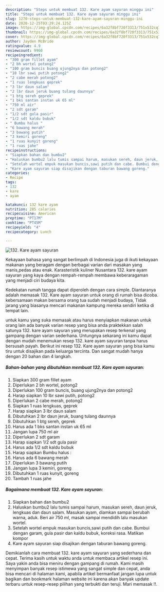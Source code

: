```yaml
---
description: "Steps untuk membuat 132. Kare ayam sayuran minggu ini"
title: "Steps untuk membuat 132. Kare ayam sayuran minggu ini"
slug: 1270-steps-untuk-membuat-132-kare-ayam-sayuran-minggu-ini
date: 2020-12-25T03:29:24.125Z
image: https://img-global.cpcdn.com/recipes/6a32f8bf720f3313/751x532cq70/132-kare-ayam-sayuran-foto-resep-utama.jpg
thumbnail: https://img-global.cpcdn.com/recipes/6a32f8bf720f3313/751x532cq70/132-kare-ayam-sayuran-foto-resep-utama.jpg
cover: https://img-global.cpcdn.com/recipes/6a32f8bf720f3313/751x532cq70/132-kare-ayam-sayuran-foto-resep-utama.jpg
author: Jayden McBride
ratingvalue: 4.9
reviewcount: 9960
recipeingredient:
- "300 gram fillet ayam"
- "2 bh wortel potong2"
- "100 gram buncis buang ujung2nya dan potong2"
- "10 lbr sawi putih potong2"
- "2 cabe merah potong2"
- "1 ruas lengkuas geprek"
- "3 lbr daun salam"
- "2 lbr daun jeruk buang tulang daunnya"
- "1 btg sereh geprek"
- "1 bks santan instan uk 65 ml"
- "750 ml air"
- "2 sdt garam"
- "1/2 sdt gula pasir"
- "1/2 sdt kaldu bubuk"
- " Bumbu halus "
- "6 bawang merah"
- "3 bawang putih"
- "3 kemiri goreng"
- "1 ruas kunyit goreng"
- "1 ruas jahe"
recipeinstructions:
- "Siapkan bahan dan bumbu2"
- "Haluskan bumbu2 lalu tumis sampai harum, masukan sereh, daun jeruk, lengkuas dan daun salam. Masukan ayam, diamkan sampai berubah warna, aduk. Beri air 750 ml, masak sampai mendidih lalu masukan wortel."
- "Setelah wortel empuk masukan buncis,sawi putih dan cabe. Bumbui dengan garam, gula pasir dan kaldu bubuk, koreksi rasa. Matikan kompor"
- "Kare ayam sayuran siap disajikan dengan taburan bawang goreng."
categories:
- Recipe
tags:
- 132
- kare
- ayam

katakunci: 132 kare ayam 
nutrition: 285 calories
recipecuisine: American
preptime: "PT17M"
cooktime: "PT45M"
recipeyield: "4"
recipecategory: Lunch

---
```



![132. Kare ayam sayuran](https://img-global.cpcdn.com/recipes/6a32f8bf720f3313/751x532cq70/132-kare-ayam-sayuran-foto-resep-utama.jpg)

Kekayaan bahasa yang sangat berlimpah di Indonesia juga di ikuti kekayaan makanan yang beragam dengan berbagai varian dari masakan yang manis,pedas atau enak. Karasteristik kuliner Nusantara 132. kare ayam sayuran yang kaya dengan rempah-rempah membawa keberaragaman yang menjadi ciri budaya kita.


Kedekatan rumah tangga dapat diperoleh dengan cara simple. Diantaranya adalah memasak 132. Kare ayam sayuran untuk orang di rumah bisa dicoba. kebersamaan makan bersama orang tua sudah menjadi budaya, Tidak jarang yang biasanya mencari makanan kampung mereka sendiri ketika di tempat lain.



untuk kamu yang suka memasak atau harus menyiapkan makanan untuk orang lain ada banyak varian resep yang bisa anda praktekkan salah satunya 132. kare ayam sayuran yang merupakan resep terkenal yang gampang dengan varian sederhana. Untungnya sekarang ini kamu dapat dengan mudah menemukan resep 132. kare ayam sayuran tanpa harus bersusah payah.
Berikut ini resep 132. Kare ayam sayuran yang bisa kamu tiru untuk disajikan pada keluarga tercinta. Dan sangat mudah hanya dengan 20 bahan dan 4 langkah.


<!--inarticleads1-->

##### Bahan-bahan yang dibutuhkan membuat 132. Kare ayam sayuran:

1. Siapkan 300 gram fillet ayam
1. Diperlukan 2 bh wortel, potong2
1. Diperlukan 100 gram buncis, buang ujung2nya dan potong2
1. Harap siapkan 10 lbr sawi putih, potong2
1. Diperlukan 2 cabe merah, potong2
1. Siapkan 1 ruas lengkuas, geprek
1. Harap siapkan 3 lbr daun salam
1. Dibutuhkan 2 lbr daun jeruk, buang tulang daunnya
1. Dibutuhkan 1 btg sereh, geprek
1. Harus ada 1 bks santan instan uk 65 ml
1. Jangan lupa 750 ml air
1. Diperlukan 2 sdt garam
1. Harap siapkan 1/2 sdt gula pasir
1. Harus ada 1/2 sdt kaldu bubuk
1. Harap siapkan  Bumbu halus :
1. Harus ada 6 bawang merah
1. Diperlukan 3 bawang putih
1. Jangan lupa 3 kemiri, goreng
1. Dibutuhkan 1 ruas kunyit, goreng
1. Tambah 1 ruas jahe




<!--inarticleads2-->

##### Bagaimana membuat  132. Kare ayam sayuran:

1. Siapkan bahan dan bumbu2
1. Haluskan bumbu2 lalu tumis sampai harum, masukan sereh, daun jeruk, lengkuas dan daun salam. Masukan ayam, diamkan sampai berubah warna, aduk. Beri air 750 ml, masak sampai mendidih lalu masukan wortel.
1. Setelah wortel empuk masukan buncis,sawi putih dan cabe. Bumbui dengan garam, gula pasir dan kaldu bubuk, koreksi rasa. Matikan kompor
1. Kare ayam sayuran siap disajikan dengan taburan bawang goreng.




Demikianlah cara membuat 132. kare ayam sayuran yang sederhana dan cepat. Terima kasih untuk waktu anda untuk membaca artikel resep ini. Saya yakin anda bisa meniru dengan gampang di rumah. Kami masih menyimpan banyak resep istimewa yang sangat simple dan cepat, anda bisa mencari di halaman kami, apabila artikel bermanfaat jangan lupa untuk bagikan dan bookmark halaman website ini karena akan banyak update terbaru untuk resep-resep pilihan yang terbukti dan teruji. Mari memasak !!. 
